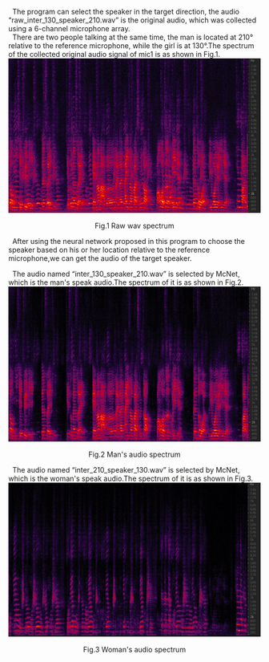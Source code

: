   &nbsp; The program can select  the speaker in the target direction, the audio “raw_inter_130_speaker_210.wav” is the original audio, which was collected using a 6-channel microphone array.<br>
  &nbsp; There are two people talking at the same time, the man is located at 210° relative to the reference microphone, while the girl is at 130°.The spectrum of the collected original audio
signal of mic1 is as shown in Fig.1.
![Fig.1 Raw wav spectrum](raw.png)
<p align="center">
Fig.1 Raw wav spectrum
</p>

&nbsp; After using the neural network proposed in this program to choose the speaker based on his or her location relative to the reference microphone,we can get the audio of the target speaker.<br>


&nbsp; The audio named “inter_130_speaker_210.wav”  is selected by McNet, which is the man's speak audio.The spectrum of it is as shown in Fig.2.
![Fig.2 Man's audio spectrum](man.png)
<p align="center">
Fig.2 Man's audio spectrum
</p>


&nbsp; The audio named “inter_210_speaker_130.wav”  is selected by McNet, which is the woman's speak audio.The spectrum of it is as shown in Fig.3.
![Fig.3 Woman's audio spectrum](woman.png)
<p align="center">
Fig.3 Woman's audio spectrum
</p>











 
